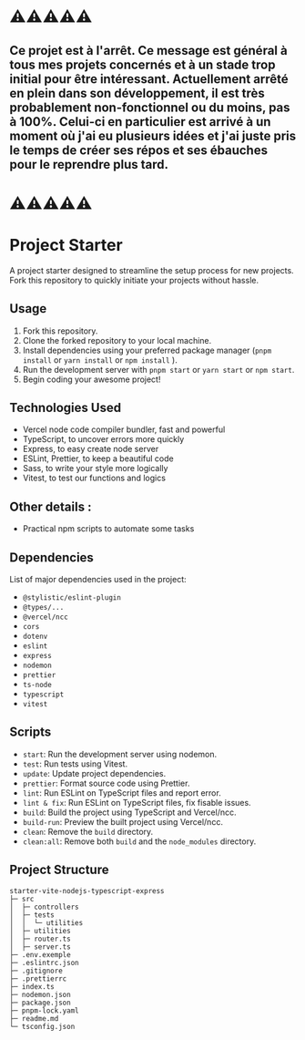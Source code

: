 # ⚠️⚠️⚠️⚠️⚠️

## Ce projet est à l'arrêt. Ce message est général à tous mes projets concernés et à un stade trop initial pour être intéressant. Actuellement arrêté en plein dans son développement, il est très probablement non-fonctionnel ou du moins, pas à 100%. Celui-ci en particulier est arrivé à un moment où j'ai eu plusieurs idées et j'ai juste pris le temps de créer ses répos et ses ébauches pour le reprendre plus tard.

# ⚠️⚠️⚠️⚠️⚠️

# Project Starter

A project starter designed to streamline the setup process for new projects. Fork this repository to quickly initiate your projects without hassle.

## Usage

1. Fork this repository.
2. Clone the forked repository to your local machine.
3. Install dependencies using your preferred package manager (`pnpm install` or `yarn install` or `npm install` ).
4. Run the development server with `pnpm start` or `yarn start` or `npm start`.
5. Begin coding your awesome project!

## Technologies Used

- Vercel node code compiler bundler, fast and powerful
- TypeScript, to uncover errors more quickly
- Express, to easy create node server
- ESLint, Prettier, to keep a beautiful code
- Sass, to write your style more logically
- Vitest, to test our functions and logics

## Other details :

- Practical npm scripts to automate some tasks

## Dependencies

List of major dependencies used in the project:

- `@stylistic/eslint-plugin`
- `@types/...`
- `@vercel/ncc`
- `cors`
- `dotenv`
- `eslint`
- `express`
- `nodemon`
- `prettier`
- `ts-node`
- `typescript`
- `vitest`

## Scripts

- `start`: Run the development server using nodemon.
- `test`: Run tests using Vitest.
- `update`: Update project dependencies.
- `prettier`: Format source code using Prettier.
- `lint`: Run ESLint on TypeScript files and report error.
- `lint & fix`: Run ESLint on TypeScript files, fix fisable issues.
- `build`: Build the project using TypeScript and Vercel/ncc.
- `build-run`: Preview the built project using Vercel/ncc.
- `clean`: Remove the `build` directory.
- `clean:all`: Remove both `build` and the `node_modules` directory.

## Project Structure

```
starter-vite-nodejs-typescript-express
├─ src
│  ├─ controllers
│  ├─ tests
│  │  └─ utilities
│  ├─ utilities
│  ├─ router.ts
│  ├─ server.ts
├─ .env.exemple
├─ .eslintrc.json
├─ .gitignore
├─ .prettierrc
├─ index.ts
├─ nodemon.json
├─ package.json
├─ pnpm-lock.yaml
├─ readme.md
└─ tsconfig.json
```